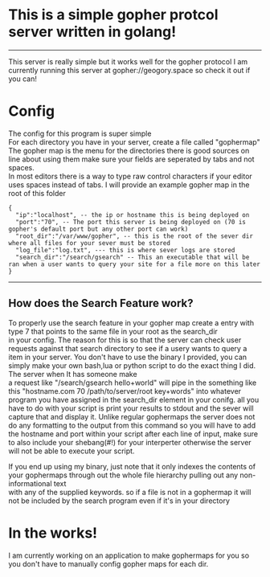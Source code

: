 # This is a simple gopher protcol server written in golang!   
-------
This server is really simple but it works well for the gopher protocol I am currently running this server at gopher://geogory.space so check it out if you can!


# Config
The config for this program is super simple   
For each directory you have in your server, create a file called "gophermap"   
The gopher map is the menu for the directories there is good sources on line about using them make sure your fields are seperated by tabs and not spaces.   
In most editors there is a way to type raw control characters if your editor uses spaces instead of tabs. I will provide an example gopher map in the root of this folder   

```   
{                                                                                                                                                                                                            
  "ip":"localhost", -- the ip or hostname this is being deployed on                                                                                                                                                                              
  "port":"70", -- The port this server is being deployed on (70 is gopher's default port but any other port can work)                                                                                                                                                                                               
  "root_dir":"/var/www/gopher", -- this is the root of the sever dir where all files for your sever must be stored                                                                                                                                                            
  "log_file":"log.txt", --- this is where sever logs are stored                                                                                                                                                                                         
  "search_dir":"/search/gsearch" -- This an executable that will be ran when a user wants to query your site for a file more on this later                                                                                                                                                                               
}
```
------------
## How does the Search Feature work?   
To properly use the search feature in your gopher map create a entry with type 7 that points to the same file in your root as the search_dir   
in your config. The reason for this is so that the server can check user requests against that search directory to see if a usery wants to query a item in your server.
You don't have to use the binary I provided, you can simply make your own bash,lua or python script to do the exact thing I did. The server when It has someone make   
a request like "/search/gsearch  hello+world" will pipe in the something like this "hostname.com  70  /path/to/server/root key+words" into whatever program you have assigned in the
search_dir element in your conifg. all you have to do with your script   is print your results to stdout and the sever will capture that and display it. Unlike regular gophermaps the server does not do any formatting to the output from this command  so you will have to add the hostname and port within your script after each line of input,
make sure to also include your shebang(#!) for your interperter otherwise the server will not be able to execute your script. 

If you end up using my binary, just note that it only indexes the contents of your gophermaps through out the whole file hierarchy pulling out any non-informational text    
with any of the supplied keywords. so if a file is not in a gophermap it will not be included by the search program even if it's in your directory 


# In the works!

I am currently working on an application to make gophermaps for you so you don't have to manually config gopher maps for each dir.   
